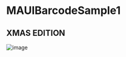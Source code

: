 # MAUIBarcodeSample1

## XMAS EDITION

![image](https://github.com/NDZL/MAUIBarcodeSample1/assets/11386676/b3f85fb0-2c1c-43d1-8f6c-939604436f50)
